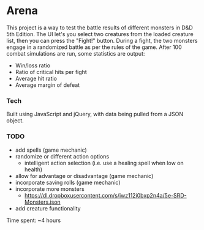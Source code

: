 # Arena

This project is a way to test the battle results of different monsters in D&D 5th Edition.
The UI let's you select two creatures from the loaded creature list, then you can press the "Fight!" button.
During a fight, the two monsters engage in a randomized battle as per the rules of the game.
After 100 combat simulations are run, some statistics are output:
- Win/loss ratio
- Ratio of critical hits per fight
- Average hit ratio
- Average margin of defeat

### Tech
Built using JavaScript and jQuery, with data being pulled from a JSON object.


### TODO
- add spells (game mechanic)
- randomize or different action options
  - intelligent action selection (i.e. use a healing spell when low on health)
- allow for advantage or disadvantage (game mechanic)
- incorporate saving rolls (game mechanic)
- incorporate more monsters
  - https://dl.dropboxusercontent.com/s/iwz112i0bxp2n4a/5e-SRD-Monsters.json
- add creature functionality  

  
  
Time spent: ~4 hours

